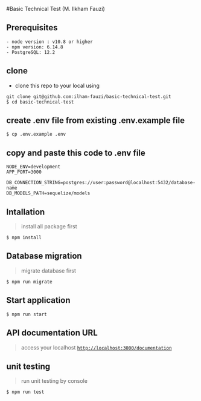 #Basic Technical Test (M. Ilkham Fauzi)

## Prerequisites
```shell
- node version : v10.8 or higher
- npm version: 6.14.8
- PostgreSQL: 12.2  
```

## clone
- clone this repo to your local using 
```shell
git clone git@github.com:ilham-fauzi/basic-technical-test.git
$ cd basic-technical-test
```
## create .env file from existing .env.example file
```shell
$ cp .env.example .env
```

## copy and paste this code to .env file
```shell
NODE_ENV=development
APP_PORT=3000

DB_CONNECTION_STRING=postgres://user:password@localhost:5432/database-name
DB_MODELS_PATH=sequelize/models
```

## Intallation
> install all package first
```shell
$ npm install
```

## Database migration
> migrate database first
```shell
$ npm run migrate
```

## Start application
```shell
$ npm run start
```

## API documentation URL 
> access your localhost <a href="http://localhost:3000/documentation" target="_blank">`http://localhost:3000/documentation`</a>

## unit testing
> run unit testing by console
```shell
$ npm run test
```



